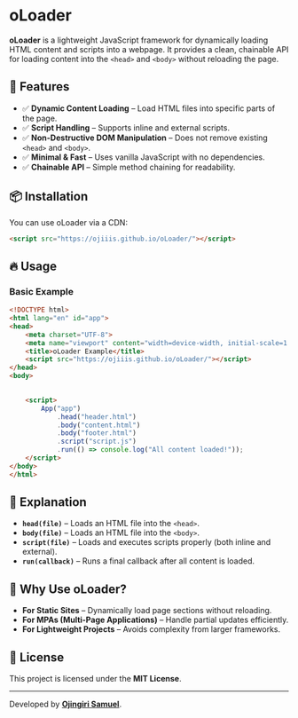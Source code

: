 # oLoader

**oLoader** is a lightweight JavaScript framework for dynamically loading HTML content and scripts into a webpage. It provides a clean, chainable API for loading content into the `<head>` and `<body>` without reloading the page.

## 🚀 Features

- ✅ **Dynamic Content Loading** – Load HTML files into specific parts of the page.
- ✅ **Script Handling** – Supports inline and external scripts.
- ✅ **Non-Destructive DOM Manipulation** – Does not remove existing `<head>` and `<body>`.
- ✅ **Minimal & Fast** – Uses vanilla JavaScript with no dependencies.
- ✅ **Chainable API** – Simple method chaining for readability.

## 📦 Installation

You can use oLoader via a CDN:

```html
<script src="https://ojiiis.github.io/oLoader/"></script>
```
## 🔥 Usage

### Basic Example

```html
<!DOCTYPE html>
<html lang="en" id="app">
<head>
    <meta charset="UTF-8">
    <meta name="viewport" content="width=device-width, initial-scale=1.0">
    <title>oLoader Example</title>
    <script src="https://ojiiis.github.io/oLoader/"></script>
</head>
<body>
    

    <script>
        App("app")
            .head("header.html")
            .body("content.html")
            .body("footer.html")
            .script("script.js")
            .run(() => console.log("All content loaded!"));
    </script>
</body>
</html>
```


## 📖 Explanation

- **`head(file)`** – Loads an HTML file into the `<head>`.
- **`body(file)`** – Loads an HTML file into the `<body>`.
- **`script(file)`** – Loads and executes scripts properly (both inline and external).
- **`run(callback)`** – Runs a final callback after all content is loaded.

## 🎯 Why Use oLoader?

- **For Static Sites** – Dynamically load page sections without reloading.
- **For MPAs (Multi-Page Applications)** – Handle partial updates efficiently.
- **For Lightweight Projects** – Avoids complexity from larger frameworks.

## 📜 License

This project is licensed under the **MIT License**.

---

Developed by **[Ojingiri Samuel](https://github.com/ojiiis)**.
